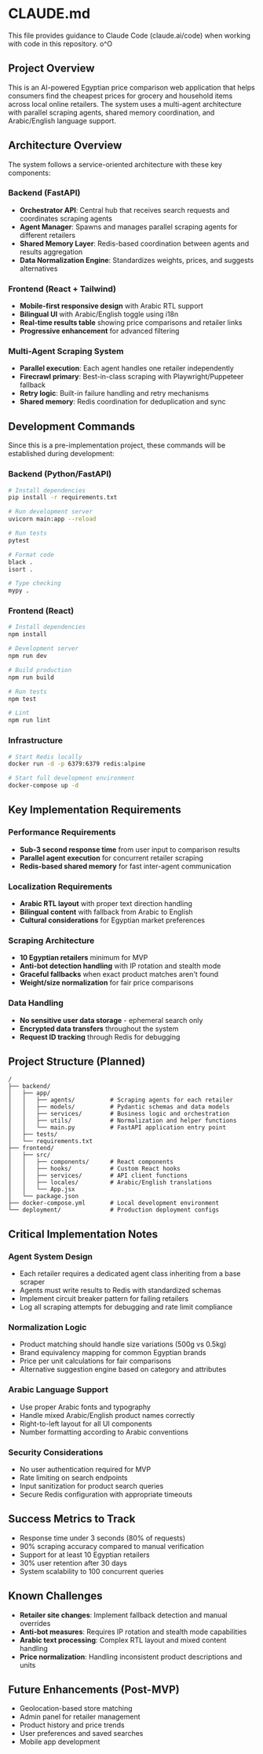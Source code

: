 # CLAUDE.md

This file provides guidance to Claude Code (claude.ai/code) when working with code in this repository.
o^O
## Project Overview

This is an AI-powered Egyptian price comparison web application that helps consumers find the cheapest prices for grocery and household items across local online retailers. The system uses a multi-agent architecture with parallel scraping agents, shared memory coordination, and Arabic/English language support.

## Architecture Overview

The system follows a service-oriented architecture with these key components:

### Backend (FastAPI)
- **Orchestrator API**: Central hub that receives search requests and coordinates scraping agents
- **Agent Manager**: Spawns and manages parallel scraping agents for different retailers
- **Shared Memory Layer**: Redis-based coordination between agents and results aggregation
- **Data Normalization Engine**: Standardizes weights, prices, and suggests alternatives

### Frontend (React + Tailwind)
- **Mobile-first responsive design** with Arabic RTL support
- **Bilingual UI** with Arabic/English toggle using i18n
- **Real-time results table** showing price comparisons and retailer links
- **Progressive enhancement** for advanced filtering

### Multi-Agent Scraping System
- **Parallel execution**: Each agent handles one retailer independently
- **Firecrawl primary**: Best-in-class scraping with Playwright/Puppeteer fallback
- **Retry logic**: Built-in failure handling and retry mechanisms
- **Shared memory**: Redis coordination for deduplication and sync

## Development Commands

Since this is a pre-implementation project, these commands will be established during development:

### Backend (Python/FastAPI)
```bash
# Install dependencies
pip install -r requirements.txt

# Run development server
uvicorn main:app --reload

# Run tests
pytest

# Format code
black .
isort .

# Type checking
mypy .
```

### Frontend (React)
```bash
# Install dependencies
npm install

# Development server
npm run dev

# Build production
npm run build

# Run tests
npm test

# Lint
npm run lint
```

### Infrastructure
```bash
# Start Redis locally
docker run -d -p 6379:6379 redis:alpine

# Start full development environment
docker-compose up -d
```

## Key Implementation Requirements

### Performance Requirements
- **Sub-3 second response time** from user input to comparison results
- **Parallel agent execution** for concurrent retailer scraping
- **Redis-based shared memory** for fast inter-agent communication

### Localization Requirements
- **Arabic RTL layout** with proper text direction handling
- **Bilingual content** with fallback from Arabic to English
- **Cultural considerations** for Egyptian market preferences

### Scraping Architecture
- **10 Egyptian retailers** minimum for MVP
- **Anti-bot detection handling** with IP rotation and stealth mode
- **Graceful fallbacks** when exact product matches aren't found
- **Weight/size normalization** for fair price comparisons

### Data Handling
- **No sensitive user data storage** - ephemeral search only
- **Encrypted data transfers** throughout the system
- **Request ID tracking** through Redis for debugging

## Project Structure (Planned)

```
/
├── backend/
│   ├── app/
│   │   ├── agents/          # Scraping agents for each retailer
│   │   ├── models/          # Pydantic schemas and data models
│   │   ├── services/        # Business logic and orchestration
│   │   ├── utils/           # Normalization and helper functions
│   │   └── main.py          # FastAPI application entry point
│   ├── tests/
│   └── requirements.txt
├── frontend/
│   ├── src/
│   │   ├── components/      # React components
│   │   ├── hooks/           # Custom React hooks
│   │   ├── services/        # API client functions
│   │   ├── locales/         # Arabic/English translations
│   │   └── App.jsx
│   └── package.json
├── docker-compose.yml       # Local development environment
└── deployment/              # Production deployment configs
```

## Critical Implementation Notes

### Agent System Design
- Each retailer requires a dedicated agent class inheriting from a base scraper
- Agents must write results to Redis with standardized schemas
- Implement circuit breaker pattern for failing retailers
- Log all scraping attempts for debugging and rate limit compliance

### Normalization Logic
- Product matching should handle size variations (500g vs 0.5kg)
- Brand equivalency mapping for common Egyptian brands
- Price per unit calculations for fair comparisons
- Alternative suggestion engine based on category and attributes

### Arabic Language Support
- Use proper Arabic fonts and typography
- Handle mixed Arabic/English product names correctly
- Right-to-left layout for all UI components
- Number formatting according to Arabic conventions

### Security Considerations
- No user authentication required for MVP
- Rate limiting on search endpoints
- Input sanitization for product search queries
- Secure Redis configuration with appropriate timeouts

## Success Metrics to Track
- Response time under 3 seconds (80% of requests)
- 90% scraping accuracy compared to manual verification
- Support for at least 10 Egyptian retailers
- 30% user retention after 30 days
- System scalability to 100 concurrent queries

## Known Challenges
- **Retailer site changes**: Implement fallback detection and manual overrides
- **Anti-bot measures**: Requires IP rotation and stealth mode capabilities  
- **Arabic text processing**: Complex RTL layout and mixed content handling
- **Price normalization**: Handling inconsistent product descriptions and units

## Future Enhancements (Post-MVP)
- Geolocation-based store matching
- Admin panel for retailer management
- Product history and price trends
- User preferences and saved searches
- Mobile app development

